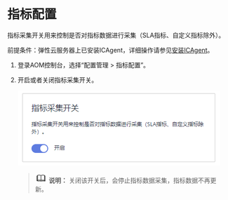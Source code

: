 # 指标配置<a name="aom_02_008203"></a>

指标采集开关用来控制是否对指标数据进行采集（SLA指标、自定义指标除外）。

前提条件：弹性云服务器上已安装ICAgent，详细操作请参见[安装ICAgent](安装ICAgent.md)。

1.  登录AOM控制台，选择“配置管理 \> 指标配置”。
2.  开启或者关闭指标采集开关。

    ![](figures/zh-cn_image_0263893560.png)

    >![](public_sys-resources/icon-note.gif) **说明：** 
    >关闭该开关后，会停止指标数据采集，指标数据不再更新。


